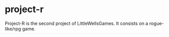 # project-r
Project-R is the second project of LittleWellsGames. It consists on a rogue-like/rpg game.
